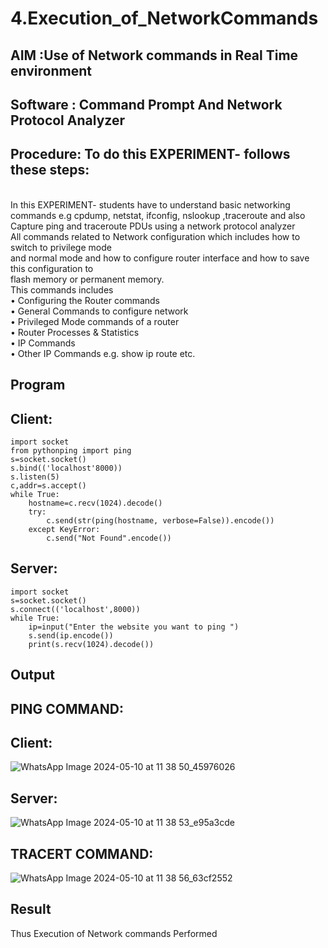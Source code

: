 # 4.Execution_of_NetworkCommands
## AIM :Use of Network commands in Real Time environment
## Software : Command Prompt And Network Protocol Analyzer
## Procedure: To do this EXPERIMENT- follows these steps:
<BR>
In this EXPERIMENT- students have to understand basic networking commands e.g cpdump, netstat, ifconfig, nslookup ,traceroute and also Capture ping and traceroute PDUs using a network protocol analyzer 
<BR>
All commands related to Network configuration which includes how to switch to privilege mode
<BR>
and normal mode and how to configure router interface and how to save this configuration to
<BR>
flash memory or permanent memory.
<BR>
This commands includes
<BR>
• Configuring the Router commands
<BR>
• General Commands to configure network
<BR>
• Privileged Mode commands of a router 
<BR>
• Router Processes & Statistics
<BR>
• IP Commands
<BR>
• Other IP Commands e.g. show ip route etc.
<BR>

## Program
## Client:
```
import socket 
from pythonping import ping 
s=socket.socket() 
s.bind(('localhost'8000)) 
s.listen(5) 
c,addr=s.accept() 
while True: 
    hostname=c.recv(1024).decode() 
    try: 
        c.send(str(ping(hostname, verbose=False)).encode()) 
    except KeyError: 
        c.send("Not Found".encode())
```
## Server:
```
import socket 
s=socket.socket() 
s.connect(('localhost',8000)) 
while True: 
    ip=input("Enter the website you want to ping ") 
    s.send(ip.encode()) 
    print(s.recv(1024).decode())
```

## Output
## PING COMMAND:
## Client:
![WhatsApp Image 2024-05-10 at 11 38 50_45976026](https://github.com/Purajiths/4.Execution_of_NetworkCommends/assets/145548193/26760a73-2486-4502-9dbc-460a13b060ef)

## Server:
![WhatsApp Image 2024-05-10 at 11 38 53_e95a3cde](https://github.com/Purajiths/4.Execution_of_NetworkCommends/assets/145548193/435b0e16-f226-4238-b286-ac38794f86d0)

## TRACERT COMMAND:
![WhatsApp Image 2024-05-10 at 11 38 56_63cf2552](https://github.com/Purajiths/4.Execution_of_NetworkCommends/assets/145548193/d034bfb4-6ecd-42f1-8928-1d11d726e4fc)



## Result
Thus Execution of Network commands Performed

